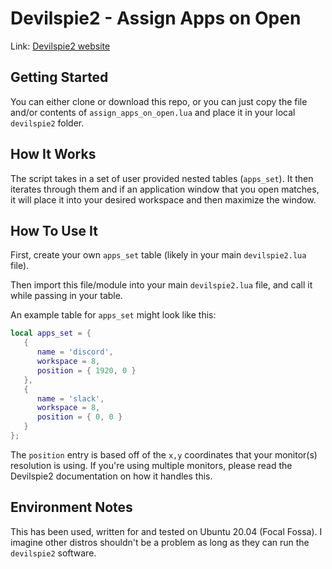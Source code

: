 # Devilspie2 - Assign Apps on Open

Link: [Devilspie2 website](http://www.nongnu.org/devilspie2/) 

## Getting Started 

You can either clone or download this repo, or you can just copy the file and/or contents of `assign_apps_on_open.lua` and place it in your local `devilspie2` folder. 

## How It Works 

The script takes in a set of user provided nested tables (`apps_set`). It then iterates through them and if an application window that you open matches, it will place it into your desired workspace and then maximize the window. 

## How To Use It 

First, create your own `apps_set` table (likely in your main `devilspie2.lua` file). 

Then import this file/module into your main `devilspie2.lua` file, and call it while passing in your table. 

An example table for `apps_set` might look like this: 

```lua
local apps_set = { 
   { 
      name = 'discord', 
      workspace = 8, 
      position = { 1920, 0 }
   }, 
   { 
      name = 'slack', 
      workspace = 8, 
      position = { 0, 0 }
   } 
};
```

The `position` entry is based off of the `x,y` coordinates that your monitor(s) resolution is using. If you're using multiple monitors, please read the Devilspie2 documentation on how it handles this. 

## Environment Notes

This has been used, written for and tested on Ubuntu 20.04 (Focal Fossa). I imagine other distros shouldn't be a problem as long as they can run the `devilspie2` software. 